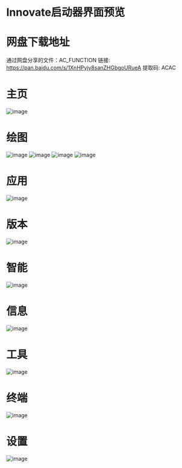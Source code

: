 # Innovate启动器界面预览
# 网盘下载地址
通过网盘分享的文件：AC_FUNCTION
链接: https://pan.baidu.com/s/1XnHPyjy8sanZHGbgoURueA 提取码: ACAC
# 主页
![image](https://github.com/user-attachments/assets/9b208b6f-4223-453a-a015-28314d56b148)
# 绘图
![image](https://github.com/user-attachments/assets/a78d42f6-2f1b-4f40-9342-de19c934af08)
![image](https://github.com/user-attachments/assets/ab450624-da90-48b0-bbd7-f832da3a1abc)
![image](https://github.com/user-attachments/assets/50218d0c-0fc2-41f5-87b9-faf4d501a627)
![image](https://github.com/user-attachments/assets/c6d69620-a3b3-41d5-acfb-9bdcf98562a4)
# 应用
![image](https://github.com/user-attachments/assets/733a7a85-c261-4d50-bd26-d5831892906f)
# 版本
![image](https://github.com/user-attachments/assets/da5568c2-c5a9-48a6-b9b9-7e9b6422273e)
# 智能
![image](https://github.com/user-attachments/assets/bc355fe5-4795-4837-bf90-3f932d48616e)
# 信息
![image](https://github.com/user-attachments/assets/a2fcaf2c-0a86-4bf1-b537-6655f58c44ec)
# 工具
![image](https://github.com/user-attachments/assets/87d78741-bba1-4572-afd0-6d9577b1058d)
# 终端
![image](https://github.com/user-attachments/assets/03228223-0d71-4704-8b4a-d12fbe8253f4)
# 设置
![image](https://github.com/user-attachments/assets/8d3424c0-1dc9-4cfe-8ba6-e248c88a87e3)
